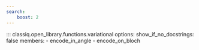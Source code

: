 ```yaml
---
search:
    boost: 2
---
```


<!-- spell-checker: disable -->
<!-- prettier-ignore-start -->
::: classiq.open_library.functions.variational
    options:
        show_if_no_docstrings: false
        members:
            - encode_in_angle
            - encode_on_bloch
<!-- prettier-ignore-end -->
<!-- spell-checker: enable -->
